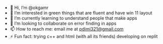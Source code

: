 - 👋 Hi, I’m @okgamr
- 👀 I’m interested in green things that are fluent and have win 11 layout
- 🌱 I’m currently learning to understand people that make apps
- 💞️ I’m looking to collaborate on error finding in apps
- 📫 How to reach me: email me at pdimi321@gmail.com
- ⚡ Fun fact: trying c++ and html (with all its friends) developing on replit

<!---
okgamr/okgamr is a ✨ special ✨ repository because its `README.md` (this file) appears on your GitHub profile.
You can click the Preview link to take a look at your changes.
--->
